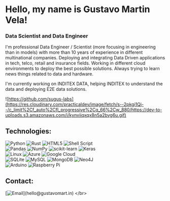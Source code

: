 # Hello, my name is Gustavo Martin Vela!
### Data Scientist and Data Engineer

I'm professional Data Engineer / Scientist (more focusing in engineering than in models) with more than 10 years of experience in different multinational companies. Deploying and integrating Data Driven applications in tech, telco, retail and insurance fields. Working in different cloud environments to deploy the best possible solutions. Always trying to learn news things related to data and hardware.    

I'm currently working on INDITEX DATA, helping INDITEX to understand the data and deploying E2E data solutions.    


![https://github.com/sugus-labs](https://res.cloudinary.com/practicaldev/image/fetch/s--2pkgi1Qj--/c_limit%2Cf_auto%2Cfl_progressive%2Cq_66%2Cw_880/https://dev-to-uploads.s3.amazonaws.com/i/kynviiqxqx8n5a2bvg6u.gif)

## Technologies:
![Python](https://img.shields.io/badge/python-3670A0?style=for-the-badge&logo=python&logoColor=ffdd54)
![Rust](https://img.shields.io/badge/rust-%23000000.svg?style=for-the-badge&logo=rust&logoColor=white)
![HTML5](https://img.shields.io/badge/html5-%23E34F26.svg?style=for-the-badge&logo=html5&logoColor=white)
![Shell Script](https://img.shields.io/badge/shell_script-%23121011.svg?style=for-the-badge&logo=gnu-bash&logoColor=white)
</br>
![Pandas](https://img.shields.io/badge/pandas-%23150458.svg?style=for-the-badge&logo=pandas&logoColor=white)
![NumPy](https://img.shields.io/badge/numpy-%23013243.svg?style=for-the-badge&logo=numpy&logoColor=white)
![scikit-learn](https://img.shields.io/badge/scikit--learn-%23F7931E.svg?style=for-the-badge&logo=scikit-learn&logoColor=white)
![Keras](https://img.shields.io/badge/Keras-%23D00000.svg?style=for-the-badge&logo=Keras&logoColor=white)
</br>
![Linux](https://img.shields.io/badge/Linux-FCC624?style=for-the-badge&logo=linux&logoColor=black)
![Azure](https://img.shields.io/badge/azure-%230072C6.svg?style=for-the-badge&logo=microsoftazure&logoColor=white)
![Google Cloud](https://img.shields.io/badge/GoogleCloud-%234285F4.svg?style=for-the-badge&logo=google-cloud&logoColor=white)
</br>
![SQLite](https://img.shields.io/badge/sqlite-%2307405e.svg?style=for-the-badge&logo=sqlite&logoColor=white)
![MySQL](https://img.shields.io/badge/mysql-%2300f.svg?style=for-the-badge&logo=mysql&logoColor=white)
![MongoDB](https://img.shields.io/badge/MongoDB-%234ea94b.svg?style=for-the-badge&logo=mongodb&logoColor=white)
![Neo4J](https://img.shields.io/badge/Neo4j-008CC1?style=for-the-badge&logo=neo4j&logoColor=white)
</br>
![Arduino](https://img.shields.io/badge/-Arduino-00979D?style=for-the-badge&logo=Arduino&logoColor=white)
![Raspberry Pi](https://img.shields.io/badge/-RaspberryPi-C51A4A?style=for-the-badge&logo=Raspberry-Pi)
</br>

## Contact:

[![Email](https://img.shields.io/badge/hello@gustavomart.in-email_personal_(respuesta_lenta)-D14836?style=for-the-badge&logo=gmail&logoColor=white&labelColor=101010)](hello@gustavomart.in)
</br>
